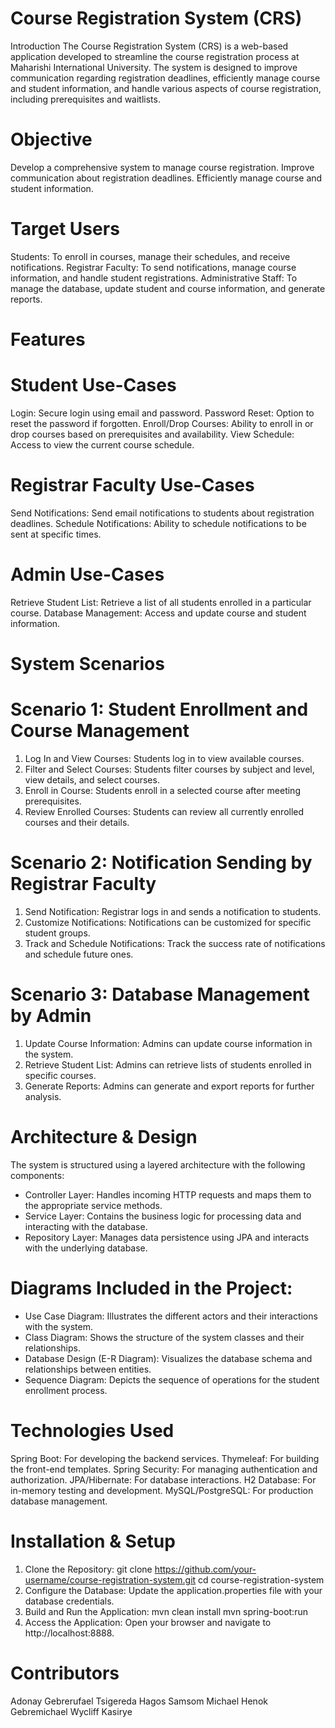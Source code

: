 # Course Registration System (CRS)
Introduction
The Course Registration System (CRS) is a web-based application developed to streamline the course registration process at Maharishi International University. The system is designed to improve communication regarding registration deadlines, efficiently manage course and student information, and handle various aspects of course registration, including prerequisites and waitlists.

# Objective
Develop a comprehensive system to manage course registration.
Improve communication about registration deadlines.
Efficiently manage course and student information.

# Target Users
Students: To enroll in courses, manage their schedules, and receive notifications.
Registrar Faculty: To send notifications, manage course information, and handle student registrations.
Administrative Staff: To manage the database, update student and course information, and generate reports.

# Features
# Student Use-Cases
Login: Secure login using email and password.
Password Reset: Option to reset the password if forgotten.
Enroll/Drop Courses: Ability to enroll in or drop courses based on prerequisites and availability.
View Schedule: Access to view the current course schedule.

# Registrar Faculty Use-Cases
Send Notifications: Send email notifications to students about registration deadlines.
Schedule Notifications: Ability to schedule notifications to be sent at specific times.

# Admin Use-Cases
Retrieve Student List: Retrieve a list of all students enrolled in a particular course.
Database Management: Access and update course and student information.

# System Scenarios
# Scenario 1: Student Enrollment and Course Management
1. Log In and View Courses: Students log in to view available courses.
2. Filter and Select Courses: Students filter courses by subject and level, view details, and select courses.
3. Enroll in Course: Students enroll in a selected course after meeting prerequisites.
4. Review Enrolled Courses: Students can review all currently enrolled courses and their details.
   
# Scenario 2: Notification Sending by Registrar Faculty
1. Send Notification: Registrar logs in and sends a notification to students.
2. Customize Notifications: Notifications can be customized for specific student groups.
3. Track and Schedule Notifications: Track the success rate of notifications and schedule future ones.
   
# Scenario 3: Database Management by Admin
1. Update Course Information: Admins can update course information in the system.
2. Retrieve Student List: Admins can retrieve lists of students enrolled in specific courses.
3. Generate Reports: Admins can generate and export reports for further analysis.
   
# Architecture & Design
The system is structured using a layered architecture with the following components:

- Controller Layer: Handles incoming HTTP requests and maps them to the appropriate service methods.
- Service Layer: Contains the business logic for processing data and interacting with the database.
- Repository Layer: Manages data persistence using JPA and interacts with the underlying database.
  
# Diagrams Included in the Project:
- Use Case Diagram: Illustrates the different actors and their interactions with the system.
- Class Diagram: Shows the structure of the system classes and their relationships.
- Database Design (E-R Diagram): Visualizes the database schema and relationships between entities.
- Sequence Diagram: Depicts the sequence of operations for the student enrollment process.
  
# Technologies Used
Spring Boot: For developing the backend services.
Thymeleaf: For building the front-end templates.
Spring Security: For managing authentication and authorization.
JPA/Hibernate: For database interactions.
H2 Database: For in-memory testing and development.
MySQL/PostgreSQL: For production database management.

# Installation & Setup
1. Clone the Repository:
   git clone https://github.com/your-username/course-registration-system.git
   cd course-registration-system
2. Configure the Database:
   Update the application.properties file with your database credentials.
3. Build and Run the Application:
   mvn clean install
   mvn spring-boot:run
4. Access the Application:
   Open your browser and navigate to http://localhost:8888.

   
# Contributors
Adonay Gebrerufael
Tsigereda Hagos
Samsom Michael
Henok Gebremichael
Wycliff Kasirye


